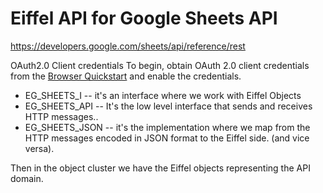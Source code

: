 # Eiffel API for Google Sheets API

https://developers.google.com/sheets/api/reference/rest


OAuth2.0 Client credentials
To begin, obtain OAuth 2.0 client credentials from the [Browser Quickstart](https://developers.google.com/sheets/api/quickstart/js) and enable the credentials.


  - EG_SHEETS_I -- it's an interface where we work with Eiffel Objects
  - EG_SHEETS_API -- It's the low level interface that sends and receives HTTP messages..
  - EG_SHEETS_JSON -- it's the implementation where we map from the HTTP messages encoded in JSON format to the Eiffel side. (and vice versa).

Then in the object cluster we have the Eiffel objects representing the API domain.
